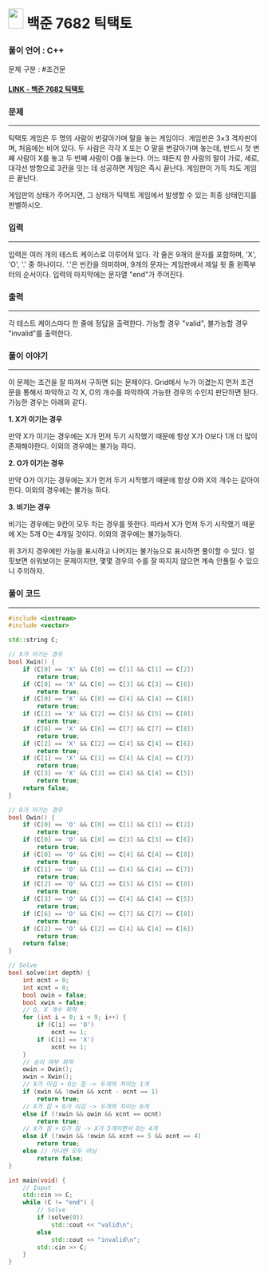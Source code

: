 
# <img src="https://d2gd6pc034wcta.cloudfront.net/tier/11.svg" width="30" height="40"> 백준 7682 틱택토


### 풀이 언어 : C++

문제 구분 : #조건문
#### [LINK - 백준 7682 틱택토](https://www.acmicpc.net/problem/7682)

### 문제
<hr>

틱택토 게임은 두 명의 사람이 번갈아가며 말을 놓는 게임이다. 게임판은 3×3 격자판이며, 처음에는 비어 있다. 두 사람은 각각 X 또는 O 말을 번갈아가며 놓는데, 반드시 첫 번째 사람이 X를 놓고 두 번째 사람이 O를 놓는다. 어느 때든지 한 사람의 말이 가로, 세로, 대각선 방향으로 3칸을 잇는 데 성공하면 게임은 즉시 끝난다. 게임판이 가득 차도 게임은 끝난다.

게임판의 상태가 주어지면, 그 상태가 틱택토 게임에서 발생할 수 있는 최종 상태인지를 판별하시오.

### 입력
<hr>

입력은 여러 개의 테스트 케이스로 이루어져 있다. 각 줄은 9개의 문자를 포함하며, 'X', 'O', '.' 중 하나이다. '.'은 빈칸을 의미하며, 9개의 문자는 게임판에서 제일 윗 줄 왼쪽부터의 순서이다. 입력의 마지막에는 문자열 "end"가 주어진다.
### 출력
<hr>
각 테스트 케이스마다 한 줄에 정답을 출력한다. 가능할 경우 "valid", 불가능할 경우 "invalid"를 출력한다.

### 풀이 이야기
<hr>

이 문제는 조건을 잘 따져서 구하면 되는 문제이다. Grid에서 누가 이겼는지 먼저 조건문을 통해서 파악하고 각 X, O의 개수를 파악하여 가능한 경우의 수인지 판단하면 된다. 가능한 경우는 아래와 같다.

**1. X가 이기는 경우**

만약 X가 이기는 경우에는 X가 먼저 두기 시작했기 때문에 항상 X가 O보다 1개 더 많이 존재해야한다. 이외의 경우에는 불가능 하다.

**2. O가 이기는 경우**

만약 O가 이기는 경우에는 X가 먼저 두기 시작했기 때문에 항상 O와 X의 개수는 같아야 한다. 이외의 경우에는 불가능 하다.

**3. 비기는 경우**

비기는 경우에는 9칸이 모두 차는 경우를 뜻한다. 따라서 X가 먼저 두기 시작했기 때문에 X는 5개 O는 4개일 것이다. 이외의 경우에는 불가능하다.

위 3가지 경우에만 가능을 표시하고 나머지는 불가능으로 표시하면 풀이할 수 있다. 얼핏보면 쉬워보이는 문제이지만, 몇몇 경우의 수를 잘 따지지 않으면 계속 안풀릴 수 있으니 주의하자.


### 풀이 코드
<hr>

``` c++
#include <iostream>
#include <vector>

std::string C;

// X가 이기는 경우
bool Xwin() {
    if (C[0] == 'X' && C[0] == C[1] && C[1] == C[2])
        return true;
    if (C[0] == 'X' && C[0] == C[3] && C[3] == C[6])
        return true;
    if (C[0] == 'X' && C[0] == C[4] && C[4] == C[8])
        return true;
    if (C[2] == 'X' && C[2] == C[5] && C[5] == C[8])
        return true;
    if (C[6] == 'X' && C[6] == C[7] && C[7] == C[8])
        return true;
    if (C[2] == 'X' && C[2] == C[4] && C[4] == C[6])
        return true;
    if (C[1] == 'X' && C[1] == C[4] && C[4] == C[7])
        return true;
    if (C[3] == 'X' && C[3] == C[4] && C[4] == C[5])
        return true;
    return false;
}

// O가 이기는 경우
bool Owin() {
    if (C[0] == 'O' && C[0] == C[1] && C[1] == C[2])
        return true;
    if (C[0] == 'O' && C[0] == C[3] && C[3] == C[6])
        return true;
    if (C[0] == 'O' && C[0] == C[4] && C[4] == C[8])
        return true;
    if (C[1] == 'O' && C[1] == C[4] && C[4] == C[7])
        return true;
    if (C[2] == 'O' && C[2] == C[5] && C[5] == C[8])
        return true;
    if (C[3] == 'O' && C[3] == C[4] && C[4] == C[5])
        return true;
    if (C[6] == 'O' && C[6] == C[7] && C[7] == C[8])
        return true;
    if (C[2] == 'O' && C[2] == C[4] && C[4] == C[6])
        return true;
    return false;
}

// Solve
bool solve(int depth) {
    int ocnt = 0;
    int xcnt = 0;
    bool owin = false;
    bool xwin = false;
    // O, X 개수 파악
    for (int i = 0; i < 9; i++) {
        if (C[i] == 'O')
            ocnt += 1;
        if (C[i] == 'X')
            xcnt += 1;
    }
    // 승리 여부 파악
    owin = Owin();
    xwin = Xwin();
    // X가 이김 + O는 짐 -> 두개의 차이는 1개
    if (xwin && !owin && xcnt - ocnt == 1)
        return true;
    // X가 짐 + O가 이김 -> 두개의 차이는 0개
    else if (!xwin && owin && xcnt == ocnt)
        return true;
    // X가 짐 + O가 짐 -> X가 5개이면서 O는 4개
    else if (!xwin && !owin && xcnt == 5 && ocnt == 4)
        return true;
    else // 아니면 모두 아님
        return false;
}

int main(void) {
    // Input
    std::cin >> C;
    while (C != "end") {
        // Solve
        if (solve(0))
            std::cout << "valid\n";
        else
            std::cout << "invalid\n";
        std::cin >> C;
    }
}
```
